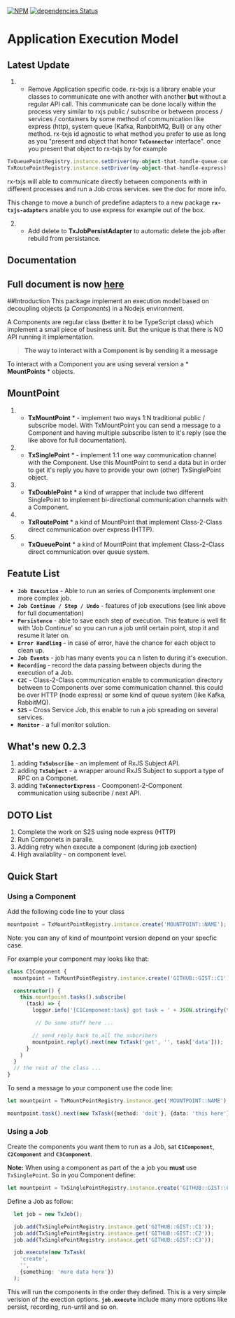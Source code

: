 
[![NPM](https://nodei.co/npm/rx-txjs.png)](https://nodei.co/npm/rx-txjs/)
[![dependencies Status](https://david-dm.org/tsemach/typescript-txjs/status.svg)](https://david-dm.org/tsemach/typescript-txjs)

# Application Execution Model

## Latest Update
1. * Remove Application specific code. rx-txjs is a library enable your classes to communicate one with another with
another **but** without a regular API call. This communicate can be done locally within the process very similar to rxjs 
public / subscribe or between process / services / containers by some method of communication like express (http), 
system queue (Kafka, RanbbitMQ, Bull) or any other method. rx-txjs id agnostic to what method you prefer to use as long as you
"present and object that honor **`TxConnector`** interface". once you present that object to rx-txjs by for example
````typescript
TxQueuePointRegistry.instance.setDriver(my-object-that-handle-queue-communication);
TxRoutePointRegistry.instance.setDriver(my-object-that-handle-express);
````   
rx-txjs will able to communicate directly between components with in different processes and run a Job cross services.
see the doc for more info.

This change to move a bunch of predefine adapters to a new package **`rx-txjs-adapters`** anable you to use express for example out of the box.

2. * Add delete to **TxJobPersistAdapter** to automatic delete the job after rebuild from persistance.

## Documentation
## Full document is now [here](https://rxjs.gitbook.io/rx-txjs/) 

##Introduction
This package implement an execution model based on decoupling objects (a *Components*) in a Nodejs environment. 

A Components are regular class (better it to be TypeScript class) which implement a small piece of business unit. But the unique is that there is NO API running it implementation. 
>**The way to interact with a Component is by sending it a message**

To interact with a Component you are using several version a * **MountPoints** * objects.

## MountPoint
1. * **TxMountPoint** * - implement two ways 1:N traditional public / subscribe model. With TxMountPoint you can send a message to a Component and having multiple subscribe listen to it's reply (see the like above for full documentation). 
2. * **TxSinglePoint** * - implement 1:1 one way communication channel with the Component. Use this MountPoint to send a data but in order to get it's reply you have to provide your own (other) TxSinglePoint object.
3. * **TxDoublePoint** * a kind of wrapper that include two different SinglePoint to implement bi-directional communication channels with a Component.
4. * **TxRoutePoint** * a kind of MountPoint that implement Class-2-Class direct communication over express (HTTP).
5. * **TxQueuePoint** * a kind of MountPoint that implement Class-2-Class direct communication over queue system.

## Featute List
* **`Job Execution`** -  Able to run an series of Components implement one more complex job.
* **`Job Continue / Step / Undo`** - features of job executions (see link above for full documentation)
* **`Persistence`** - able to save each step of execution. This feature is well fit with 'Job Continue' so you can run a job until certain point, stop it and resume it later on.
* **`Error Handling`** - in case of error, have the chance for each object to clean up.
* **`Job Events`** - job has many events you ca n listen to during it's execution. 
* **`Recording`** - record the data passing between objects during the execution of a Job. 
* **`C2C`** - Class-2-Class communication enable to communication directory between to Components over some communication channel. this could be over HTTP (node express) or some kind of queue system (like Kafka, RabbitMQ).
* **`S2S`** - Cross Service Job, this enable to run a job spreading on several services.
* **`Monitor`** - a full monitor solution.

## What's new 0.2.3
1. adding **`TxSubscribe`** - an implement of RxJS Subject API.
2. adding **`TxSubject`** - a wrapper around RxJS Subject to support a type of RPC on a Componet. 
3. adding **`TxConnectorExpress`** - Coomponent-2-Component communication using subscribe / next API.

## DOTO List
1. Complete the work on S2S using node express (HTTP)
2. Run Componets in paralle.
3. Adding retry when execute a component (during job exection)
4. High availablity - on component level. 
   
## Quick Start
### Using a Component
Add the following code line to your class
````typescript
mountpoint = TxMountPointRegistry.instance.create('MOUNTPOINT::NAME');
```` 
Note: you can any of kind of mountpoint version depend on your specfic case.

For example your component may looks like that:

````typescript
class C1Component {
  mountpoint = TxMountPointRegistry.instance.create('GITHUB::GIST::C1');    

  constructor() {
    this.mountpoint.tasks().subscribe(
      (task) => {
        logger.info('[C1Component:task] got task = ' + JSON.stringify(task, undefined, 2));

         // Do some stuff here ...

        // send reply back to all the subcribers
        mountpoint.reply().next(new TxTask('get', '', task['data']));
      }
    )  
  }
  // the rest of the class ...
}
````

To send a message to your component use the code line:
````typescript
let mountpoint = TxMountPointRegistry.instance.get('MOUNTPOINT::NAME');

mountpoint.task().next(new TxTask({method: 'doit'}, {data: 'this here'}));
```` 

### Using a Job
Create the components you want them to run as a Job, sat **`C1Component`**,  **`C2Component`** and **`C3Component`**.

**Note:**  When using a component as part of the a job you **must** use ``TxSinglePoint``. So in you Component define:
```typescript
let mountpoint = TxSinglePointRegistry.instance.create('GITHUB::GIST::C1');
````

Define a Job as follow:
````typescript
  let job = new TxJob();

  job.add(TxSinglePointRegistry.instance.get('GITHUB::GIST::C1'));
  job.add(TxSinglePointRegistry.instance.get('GITHUB::GIST::C2'));
  job.add(TxSinglePointRegistry.instance.get('GITHUB::GIST::C3'));

  job.execute(new TxTask(
    'create',
    '',
    {something: 'more data here'})
  ); 
````
This will run the components in the order they defined. This is a very simple verision of the exection options.
**`job.execute`** include many more options like persist, recording, run-until and so on.

